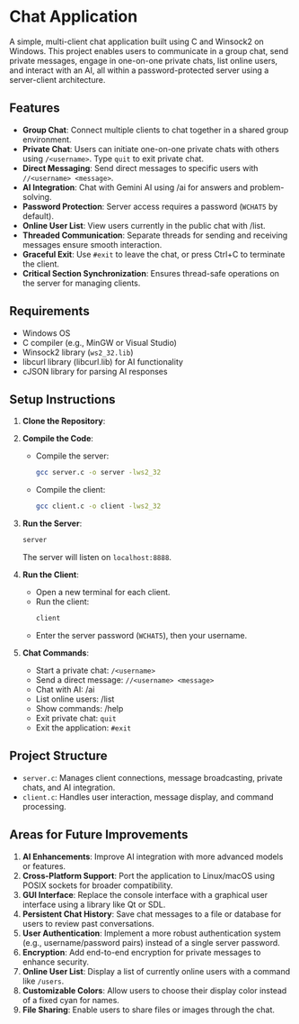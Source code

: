 
# Chat Application

A simple, multi-client chat application built using C and Winsock2 on Windows. This project enables users to communicate in a group chat, send private messages, engage in one-on-one private chats, list online users, and interact with an AI, all within a password-protected server using a server-client architecture.

## Features

- **Group Chat**: Connect multiple clients to chat together in a shared group environment.
- **Private Chat**: Users can initiate one-on-one private chats with others using `/<username>`. Type `quit` to exit private chat.
- **Direct Messaging**: Send direct messages to specific users with `//<username> <message>`.
- **AI Integration**: Chat with Gemini AI using /ai <your question> for answers and problem-solving.
- **Password Protection**: Server access requires a password (`WCHAT5` by default).
- **Online User List**: View users currently in the public chat with /list.
- **Threaded Communication**: Separate threads for sending and receiving messages ensure smooth interaction.
- **Graceful Exit**: Use `#exit` to leave the chat, or press Ctrl+C to terminate the client.
- **Critical Section Synchronization**: Ensures thread-safe operations on the server for managing clients.

## Requirements

- Windows OS
- C compiler (e.g., MinGW or Visual Studio)
- Winsock2 library (`ws2_32.lib`)
- libcurl library (libcurl.lib) for AI functionality
- cJSON library for parsing AI responses

## Setup Instructions

1. **Clone the Repository**:
 
2. **Compile the Code**:
   - Compile the server:
     ```bash
     gcc server.c -o server -lws2_32
     ```
   - Compile the client:
     ```bash
     gcc client.c -o client -lws2_32
     ```

3. **Run the Server**:
   ```bash
   server
   ```
   The server will listen on `localhost:8888`.

4. **Run the Client**:
   - Open a new terminal for each client.
   - Run the client:
     ```bash
     client
     ```
   - Enter the server password (`WCHAT5`), then your username.

5. **Chat Commands**:
   - Start a private chat: `/<username>`
   - Send a direct message: `//<username> <message>`
   - Chat with AI: /ai <your question>
   - List online users: /list
   - Show commands: /help
   - Exit private chat: `quit`
   - Exit the application: `#exit`

## Project Structure

- `server.c`: Manages client connections, message broadcasting, private chats, and AI integration.
- `client.c`: Handles user interaction, message display, and command processing.

## Areas for Future Improvements

1. **AI Enhancements**: Improve AI integration with more advanced models or features.
2. **Cross-Platform Support**: Port the application to Linux/macOS using POSIX sockets for broader compatibility.
3. **GUI Interface**: Replace the console interface with a graphical user interface using a library like Qt or SDL.
4. **Persistent Chat History**: Save chat messages to a file or database for users to review past conversations.
5. **User Authentication**: Implement a more robust authentication system (e.g., username/password pairs) instead of a single server password.
6. **Encryption**: Add end-to-end encryption for private messages to enhance security.
7. **Online User List**: Display a list of currently online users with a command like `/users`.
8. **Customizable Colors**: Allow users to choose their display color instead of a fixed cyan for names.
9. **File Sharing**: Enable users to share files or images through the chat.






